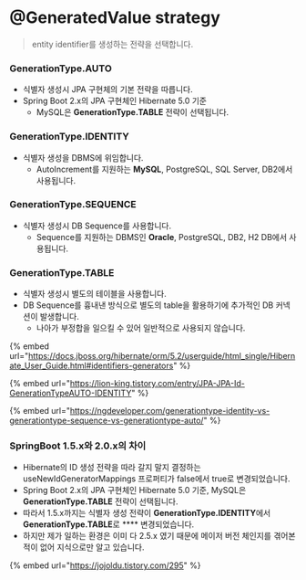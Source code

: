 # @GeneratedValue strategy

> entity identifier를 생성하는 전략을 선택합니다.

### GenerationType.AUTO

* 식별자 생성시 JPA 구현체의 기본 전략을 따릅니다.
* Spring Boot 2.x의 JPA 구현체인 Hibernate 5.0 기준
  * MySQL은 **GenerationType.TABLE** 전략이 선택됩니다.

### GenerationType.IDENTITY&#x20;

* 식별자 생성을 DBMS에 위임합니다.
  * AutoIncrement를 지원하는 **MySQL**, PostgreSQL, SQL Server, DB2에서 사용됩니다.

### GenerationType.SEQUENCE&#x20;

* 식별자 생성시 DB Sequence를 사용합니다.
  * Sequence를 지원하는 DBMS인 **Oracle**, PostgreSQL, DB2, H2 DB에서 사용됩니다.

### GenerationType.TABLE

* 식별자 생성시 별도의 테이블을 사용합니다.
* DB Sequence를 흉내낸 방식으로 별도의 table을 활용하기에 추가적인 DB 커넥션이 발생합니다.
  * 나아가 부정합을 일으킬 수 있어 일반적으로 사용되지 않습니다.

{% embed url="https://docs.jboss.org/hibernate/orm/5.2/userguide/html_single/Hibernate_User_Guide.html#identifiers-generators" %}

{% embed url="https://lion-king.tistory.com/entry/JPA-JPA-Id-GenerationTypeAUTO-IDENTITY" %}

{% embed url="https://ngdeveloper.com/generationtype-identity-vs-generationtype-sequence-vs-generationtype-auto/" %}

### SpringBoot 1.5.x와 2.0.x의 차이

* Hibernate의 ID 생성 전략을 따라 갈지 말지 결정하는 useNewIdGeneratorMappings 프로퍼티가 false에서 true로 변경되었습니다.
* Spring Boot 2.x의 JPA 구현체인 Hibernate 5.0 기준, MySQL은 **GenerationType.TABLE** 전략이 선택됩니다.
* 따라서 1.5.x까지는 식별자 생성 전략이 **GenerationType.IDENTITY**에서 **GenerationType.TABLE**로 **** 변경되었습니다.
* 하지만 제가 일하는 환경은 이미 다 2.5.x 였기 때문에 메이저 버전 체인지를 겪어본 적이 없어 지식으로만 알고 있습니다.

{% embed url="https://jojoldu.tistory.com/295" %}
